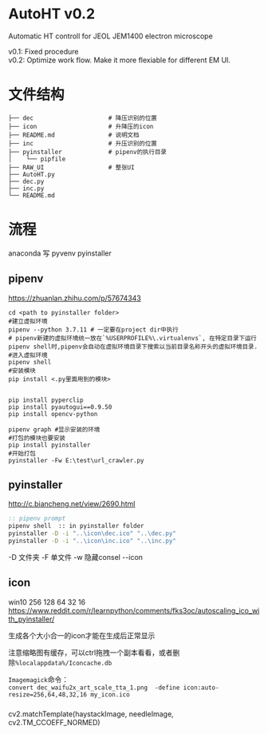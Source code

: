 # AutoHT v0.2
Automatic HT controll for JEOL JEM1400 electron microscope

v0.1: Fixed procedure  
v0.2: Optimize work flow. Make it more flexiable for different EM UI.  

# 文件结构
```
├── dec                     # 降压识别的位置
├── icon                    # 升降压的icon
├── README.md               # 说明文档
├── inc                     # 升压识别的位置
├── pyinstaller             # pipenv的执行目录
│    └── pipfile
├── RAW_UI                  # 整张UI
├── AutoHT.py
├── dec.py
├── inc.py
└── README.md
```

# 流程
anaconda
写
pyvenv
pyinstaller

## pipenv
https://zhuanlan.zhihu.com/p/57674343


```
cd <path to pyinstaller folder>
#建立虚拟环境
pipenv --python 3.7.11 # 一定要在project dir中执行
# pipenv新建的虚拟环境统一放在`%USERPROFILE%\.virtualenvs`, 在特定目录下运行pipenv shell时,pipenv会自动在虚拟环境目录下搜索以当前目录名称开头的虚拟环境目录.
#进入虚拟环境
pipenv shell
#安装模块
pip install <.py里面用到的模块>


pip install pyperclip
pip install pyautogui==0.9.50
pip install opencv-python

pipenv graph #显示安装的环境
#打包的模块也要安装
pip install pyinstaller
#开始打包
pyinstaller -Fw E:\test\url_crawler.py
```

## pyinstaller

http://c.biancheng.net/view/2690.html


```cmd
:: pipenv prompt
pipenv shell  :: in pyinstaller folder
pyinstaller -D -i "..\icon\dec.ico" "..\dec.py"
pyinstaller -D -i "..\icon\inc.ico" "..\inc.py"
```

-D 文件夹
-F 单文件
-w 隐藏consel
--icon

## icon
win10 256 128 64 32 16
https://www.reddit.com/r/learnpython/comments/fks3oc/autoscaling_ico_with_pyinstaller/

生成各个大小合一的icon才能在生成后正常显示

注意缩略图有缓存，可以ctrl拖拽一个副本看看，或者删除`%localappdata%/Iconcache.db`

`Imagemagick`命令：  
`convert dec_waifu2x_art_scale_tta_1.png  -define icon:auto-resize=256,64,48,32,16 my_icon.ico`


### 
cv2.matchTemplate(haystackImage, needleImage, cv2.TM_CCOEFF_NORMED)